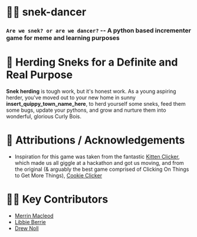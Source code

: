 # 🐍💃 snek-dancer

### `Are we snek? or are we dancer?` -- A python based incrementer game for meme and learning purposes

# 🤠 Herding Sneks for a Definite and Real Purpose

**Snek herding** is tough work, but it's honest work. As a young aspiring herder, you've moved out to your new home in sunny **insert_quippy_town_name_here**, to herd yourself some sneks, feed them some bugs, update your pythons, and grow and nurture them into wonderful, glorious Curly Bois.

# 🎉 Attributions / Acknowledgements

- Inspiration for this game was taken from the fantastic [Kitten Clicker](http://bloodrizer.ru/games/kittens/), which made us all giggle at a hackathon and got us moving, and from the original (& arguably the best game comprised of Clicking On Things to Get More Things), [Cookie Clicker](https://orteil.dashnet.org/cookieclicker/)

# 👯‍♂️ Key Contributors

- [Merrin Macleod](http://www.github.com/mermop)
- [Libbie Berrie](http://www.github.com/libbyberrie)
- [Drew Noll](http://www.github.com/oheydrew)
